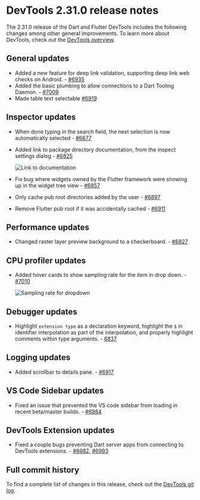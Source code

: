 # DevTools 2.31.0 release notes

The 2.31.0 release of the Dart and Flutter DevTools
includes the following changes among other general improvements.
To learn more about DevTools, check out the
[DevTools overview](https://docs.flutter.dev/tools/devtools/overview).

## General updates

* Added a new feature for deep link validation,
  supporting deep link web checks on Android. - [#6935](https://github.com/flutter/devtools/pull/6935)
* Added the basic plumbing to allow connections to a Dart Tooling Daemon. - [#7009](https://github.com/flutter/devtools/pull/7009)
* Made table text selectable [#6919](https://github.com/flutter/devtools/pull/6919)

## Inspector updates

* When done typing in the search field, the
  next selection is now automatically selected - [#6677](https://github.com/flutter/devtools/pull/6677)
* Added link to package directory documentation,
  from the inspect settings dialog - [#6825](https://github.com/flutter/devtools/pull/6825)

  ![Link to documentation](/tools/devtools/release-notes/images-2.31.0/link-to-doc.png "Link to documentation")

* Fix bug where widgets owned by the Flutter framework were
  showing up in the widget tree view - [#6857](https://github.com/flutter/devtools/pull/6857)
* Only cache pub root directories added by the user - [#6897](https://github.com/flutter/devtools/pull/6897)
* Remove Flutter pub root if it was accidentally cached - [#6911](https://github.com/flutter/devtools/pull/6911)

## Performance updates

* Changed raster layer preview background to a checkerboard. - [#6827](https://github.com/flutter/devtools/pull/6827)

## CPU profiler updates

* Added hover cards to show sampling rate for the item in drop down. - [#7010](https://github.com/flutter/devtools/pull/7010)

  ![Sampling rate for dropdown](/tools/devtools/release-notes/images-2.31.0/hover-for-dropdown.png "Sampling rate for dropdown")

## Debugger updates

* Highlight `extension type` as a declaration keyword,
  highlight the `$` in identifier interpolation as part of the interpolation,
  and properly highlight comments within type arguments. - [6837](https://github.com/flutter/devtools/pull/6837)

## Logging updates

* Added scrollbar to details pane. - [#6917](https://github.com/flutter/devtools/pull/6917)

## VS Code Sidebar updates

* Fixed an issue that prevented the VS code sidebar from
  loading in recent beta/master builds. - [#6984](https://github.com/flutter/devtools/pull/6984)

## DevTools Extension updates

* Fixed a couple bugs preventing Dart server apps from
  connecting to DevTools extensions. - [#6982](https://github.com/flutter/devtools/pull/6982), [#6993](https://github.com/flutter/devtools/pull/6993)

## Full commit history

To find a complete list of changes in this release, check out the
[DevTools git log](https://github.com/flutter/devtools/tree/v2.31.0).
